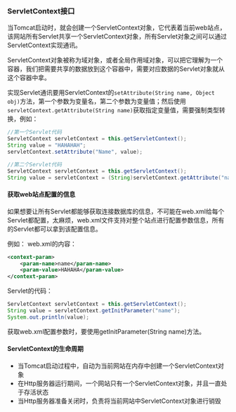 ### ServletContext接口

当Tomcat启动时，就会创建一个ServletContext对象，它代表着当前web站点，该网站所有Servlet共享一个ServletContext对象，所有Servlet对象之间可以通过ServletContext实现通讯。

ServletContext对象被称为域对象，或者全局作用域对象，可以把它理解为一个容器，我们把需要共享的数据放到这个容器中，需要对应数据的Servlet对象就从这个容器中拿。

​			实现Servlet通讯要用ServletContext的`setAttribute(String name, Object obj)`方法，第一个参数为变量名，第二个参数为变量值；然后使用`servletContext.getAttribute(String name)`获取指定变量值，需要强制类型转换，例如：

```java
//第一个Servlet代码
ServletContext servletContext = this.getServletContext();
String value = "HAHAHAH";
servletContext.setAttribute("Name", value);

//第二个Servlet代码
ServletContext servletContext = this.getServletContext();
String value = servletContext = (String)servletContext.getAttribute("name");
```



#### 获取web站点配置的信息

如果想要让所有Servlet都能够获取连接数据库的信息，不可能在web.xml给每个Servlet都配置，太麻烦，web.xml文件支持对整个站点进行配置参数信息，所有的Servlet都可以拿到该配置信息。

例如：
web.xml的内容：

```xml
<context-param>
    <param-name>name</param-name>
    <param-value>HAHAHA</param-value>
</context-param>
```

Servlet的代码：

```java
ServletContext servletContext = this.getServletContext();
String value = servletContext.getInitParameter("name");
System.out.println(value);
```

获取web.xml配置参数时，要使用getInitParameter(String name)方法。

#### ServletContext的生命周期

- 当Tomcat启动过程中，自动为当前网站在内存中创建一个ServletContext对象
- 在Http服务器运行期间，一个网站只有一个ServletContext对象，并且一直处于存活状态
- 当Http服务器准备关闭时，负责将当前网站中ServletContext对象进行销毁



